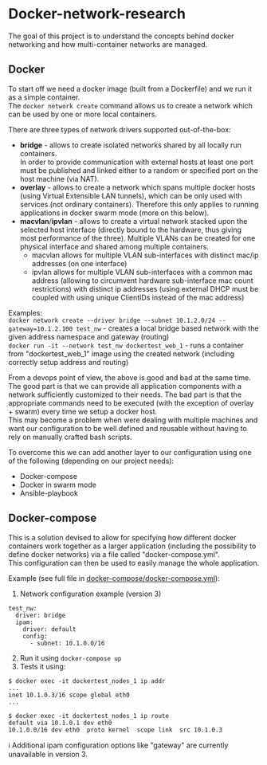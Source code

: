 # Docker-network-research

The goal of this project is to understand the concepts behind docker networking and how multi-container networks are managed.

## Docker

To start off we need a docker image (built from a Dockerfile) and we run it as a simple container.  
The ```docker network create``` command allows us to create a network which can be used by one or more local containers.
    
There are three types of network drivers supported out-of-the-box:
* **bridge** - allows to create isolated networks shared by all locally run containers.  
In order to provide communication with external hosts at least one port must be published and linked either to a random or specified port on the host machine (via NAT).
* **overlay** - allows to create a network which spans multiple docker hosts (using Virtual Extensible LAN tunnels), which can be only used with services (not ordinary containers). Therefore this only applies to running applications in docker swarm mode (more on this below).
* **macvlan**/**ipvlan** - allows to create a virtual network stacked upon the selected host interface (directly bound to the hardware, thus giving most performance of the three). Multiple VLANs can be created for one physical interface and shared among multiple containers.
    * macvlan allows for multiple VLAN sub-interfaces with distinct mac/ip addresses (on one interface)
    * ipvlan allows for multiple VLAN sub-interfaces with a common mac address (allowing to circumvent hardware sub-interface mac count restrictions) with distinct ip addresses (using external DHCP must be coupled with using unique ClientIDs instead of the mac address)  

Examples:  
```docker network create --driver bridge --subnet 10.1.2.0/24 --gateway=10.1.2.100 test_nw``` - creates a local bridge based network with the given address namespace and gateway (routing)  
```docker run -it --network test_nw dockertest_web_1``` - runs a container from "dockertest_web_1" image using the created network (including correctly setup address and routing) 


From a devops point of view, the above is good and bad at the same time. The good part is that we can provide all application components with a network sufficiently customized to their needs. The bad part is that the appropriate commands need to be executed (with the exception of overlay + swarm) every time we setup a docker host.  
This may become a problem when were dealing with multiple machines and want our configuration to be well defined and reusable without having to rely on manually crafted bash scripts.


To overcome this we can add another layer to our configuration using one of the following (depending on our project needs):
* Docker-compose
* Docker in swarm mode
* Ansible-playbook


## Docker-compose

This is a solution devised to allow for specifying how different docker containers work together as a larger application (including the possibility to define docker networks) via a file called "docker-compose.yml".  
This configuration can then be used to easily manage the whole application.

Example (see full file in [docker-compose/docker-compose.yml](docker-compose/docker-compose.yml)):  
1. Network configuration example (version 3)
```
test_nw:  
  driver: bridge  
  ipam:  
    driver: default  
    config:  
      - subnet: 10.1.0.0/16
```  
2. Run it using ```docker-compose up```  
3. Tests it using:  
```
$ docker exec -it dockertest_nodes_1 ip addr  
...  
inet 10.1.0.3/16 scope global eth0  
...  

$ docker exec -it dockertest_nodes_1 ip route  
default via 10.1.0.1 dev eth0  
10.1.0.0/16 dev eth0  proto kernel  scope link  src 10.1.0.3
```  

:information_source: Additional ipam configuration options like "gateway" are currently unavailable in version 3. 